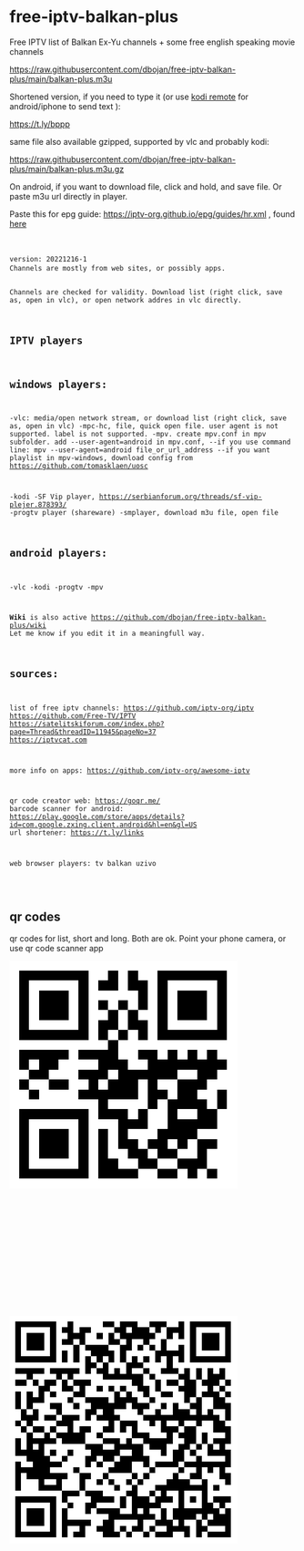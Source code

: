 
# free-iptv-balkan-plus


Free IPTV list of Balkan Ex-Yu channels + some free english speaking movie channels

https://raw.githubusercontent.com/dbojan/free-iptv-balkan-plus/main/balkan-plus.m3u

Shortened version, if you need to type it (or use [kodi remote](https://kodi.wiki/view/Official_Kodi_Remote) for android/iphone to send text ):

https://t.ly/bppp


same file also available gzipped, supported by vlc and probably kodi:

https://raw.githubusercontent.com/dbojan/free-iptv-balkan-plus/main/balkan-plus.m3u.gz

On android, if you want to download file, click and hold, and save file. Or paste m3u url directly in player.

Paste this for epg guide: https://iptv-org.github.io/epg/guides/hr.xml , found [here](https://github.com/iptv-org/epg)

<code>
<pre>
version: 20221216-1
Channels are mostly from web sites, or possibly apps.

Channels are checked for validity.
Download list (right click, save as, open in vlc), or open network addres in vlc directly.


## IPTV players
## windows players:
-vlc: media/open network stream, or download list (right click, save as, open in vlc)
-mpc-hc, file, quick open file. user agent is not supported. label is not supported.
-mpv. create mpv.conf in mpv subfolder. add --user-agent=android in mpv.conf, 
--if you use command line: mpv --user-agent=android file_or_url_address
--if you want playlist in mpv-windows, download config from https://github.com/tomasklaen/uosc
  
-kodi
-SF Vip player, https://serbianforum.org/threads/sf-vip-plejer.878393/
-progtv player (shareware)
-smplayer, download m3u file, open file


## android players:
-vlc
-kodi
-progtv
-mpv

**Wiki** is also active https://github.com/dbojan/free-iptv-balkan-plus/wiki
Let me know if you edit it in a meaningfull way.


## sources:
list of free iptv channels: 
https://github.com/iptv-org/iptv
https://github.com/Free-TV/IPTV
https://satelitskiforum.com/index.php?page=Thread&threadID=11945&pageNo=37
https://iptvcat.com

more info on apps: 
https://github.com/iptv-org/awesome-iptv


qr code creator web: https://goqr.me/
barcode scanner for android: https://play.google.com/store/apps/details?id=com.google.zxing.client.android&hl=en&gl=US
url shortener: https://t.ly/links

web browser players: 
tv balkan uzivo

</code>
</pre>

## qr codes

qr codes for list, short and long. Both are ok. Point your phone camera, or use qr code scanner app


![qrshort](qrshort.png)

```













```
![qrlong](qrlong.png)








